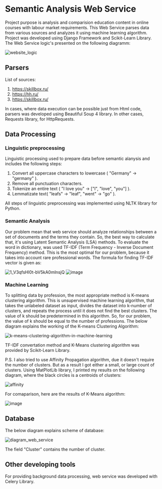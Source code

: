 # Semantic Analysis Web Service
Project purpose is analysis and comparision education content in online courses with labour market requirements. This Web Service parses data from various sources and analyzes it using machine learning algorithm. Project was developed using Django Framework and Scikit-Learn Library. The Web Service logic's presented on the following diagramm:


![website_logic](https://user-images.githubusercontent.com/114514667/205454960-78720897-e976-4541-91c0-23966726c6d5.png)

## Parsers
List of sources:
1. https://skillbox.ru/
2. https://hh.ru/
3. https://skillbox.ru/

In cases, where data execution can be possible just from Html code, parsers was developed using Beautiful Soup 4 library. In other cases, Requests library, for HttpRequests.

## Data Processing
### Linguistic preprocessing
Linguistic processing used to prepare data before semantic alanysis and includes the following steps:
1. Convert all uppercase characters to lowercase ( "Germany" -> "germany" ).
2. Remove all punctuation characters.
3. Tokenize an entire text ( "I love you" -> ["I", "love", "you"] ).
4. Lemmatizate text( "leafs" -> "leaf", "went" -> "go" ).

All steps of linguistic preprocessing was implemented using NLTK library for Python.

### Semantic Analysis
Our problem mean that web service should analyze relationships between a set of documents and the terms they contain. So, the best way to calculate that, it's using Latent Semantic Analysis (LSA) methods. To evaluate the word in dictionary, was used TF-IDF (Term Frequency - Inverse Document Frequency) method. This is the most optimal for our problem, because it takes into account rare professional words. The formula for finding TF-IDF vector is given as:

![1_V3qfsHl0t-bV5kA0mlnsjQ](https://user-images.githubusercontent.com/114514667/205488658-cfa45c74-a38d-4d5b-9029-b583292076f0.png)
![image](https://user-images.githubusercontent.com/114514667/205496654-04decbb1-dafe-4bb0-ab45-3d15e14cbc22.png)

### Machine Learning
To splitting data by profession, the most appropriate method is K-means clustering algorithm. This is unsupervised machine learning algorithm, that takes the unlabeled dataset as input, divides the dataset into k-number of clusters, and repeats the process until it does not find the best clusters. The value of k should be predetermined in this algorithm. So, for our problem, the value of k should be equal to the number of professions.
The below diagram explains the working of the K-means Clustering Algorithm:

![k-means-clustering-algorithm-in-machine-learning](https://user-images.githubusercontent.com/114514667/205493379-da9c3150-2d93-46ab-af8f-9cae7980ddb1.png)

TF-IDF convertation method and K-Means clustering algorithm was provided by Scikit-Learn Library.

P.S. I also tried to use Affinity Propagation algorithm, due it doesn't require the number of clusters. But as a result I got either a small, or large count of clusters. Using MatPlotLib library, I printed my results on the following diagram, where the black circles is a centroids of clusters:

![affinity](https://user-images.githubusercontent.com/114514667/205495964-a2e248fe-abb7-4ab4-9e13-41b937f6337d.jpg)

For comaparison, here are the results of K-Means algorithm:

![image](https://user-images.githubusercontent.com/114514667/205496244-7a2a1396-3660-483a-9785-b08c22064f89.png)

## Database
The below diagram explains scheme of database:

![diagram_web_service](https://user-images.githubusercontent.com/114514667/205507740-d7c32e4b-6b5f-4c35-ba99-7db9f99375fe.jpg)

The field "Cluster" contains the number of cluster.

## Other developing tools

For providing background data processing, web service was developed with Celery Library.






